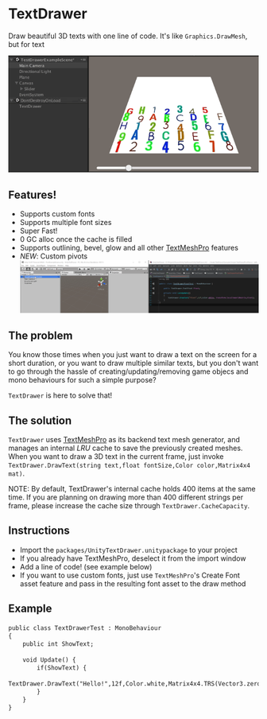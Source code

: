 # TextDrawer

Draw beautiful 3D texts with one line of code. It's like `Graphics.DrawMesh`, but for text

![](readme.gif)

## Features!
+ Supports custom fonts
+ Supports multiple font sizes
+ Super Fast! 
+ 0 GC alloc once the cache is filled
+ Supports outlining, bevel, glow and all other [TextMeshPro](https://www.assetstore.unity3d.com/en/#!/content/84126) features
+ *NEW*: Custom pivots
  ![](text_drawer_pivot.gif)

## The problem
You know those times when you just want to draw a text on the screen for a short duration, or you want to draw multiple similar texts, but you don't want to go through the hassle of creating/updating/removing game objecs and mono behaviours for such a simple purpose?

`TextDrawer` is here to solve that!

## The solution

`TextDrawer` uses [TextMeshPro](https://www.assetstore.unity3d.com/en/#!/content/84126) as its backend text mesh generator, and manages an internal *LRU* cache to save the previously created meshes. When you want to draw a 3D text in the current frame, just invoke `TextDrawer.DrawText(string text,float fontSize,Color color,Matrix4x4 mat)`.

NOTE: By default, TextDrawer's internal cache holds 400 items at the same time. If you are planning on drawing more than 400 different strings per frame, please increase the cache size through `TextDrawer.CacheCapacity`. 

## Instructions
+ Import the `packages/UnityTextDrawer.unitypackage` to your project
+ If you already have TextMeshPro, deselect it from the import window
+ Add a line of code! (see example below)
+ If you want to use custom fonts, just use `TextMeshPro`'s Create Font asset feature and pass in the resulting font asset to the draw method

## Example

```CSharp
public class TextDrawerTest : MonoBehaviour
{
	public int ShowText;
	
	void Update() {
		if(ShowText) {
			TextDrawer.DrawText("Hello!",12f,Color.white,Matrix4x4.TRS(Vector3.zero,Quaternion.Identity,Vector3.one);
		}
	}
}

```